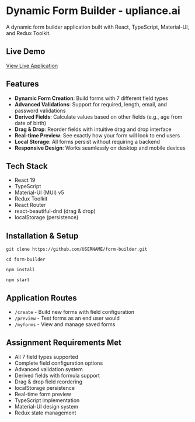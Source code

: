 # Dynamic Form Builder - upliance.ai

A dynamic form builder application built with React, TypeScript, Material-UI, and Redux Toolkit.

## Live Demo
[View Live Application](https://form-builder-r8lpnchkp-yashvanth-rs-projects.vercel.app/create)

## Features

- **Dynamic Form Creation**: Build forms with 7 different field types
- **Advanced Validations**: Support for required, length, email, and password validations
- **Derived Fields**: Calculate values based on other fields (e.g., age from date of birth)
- **Drag & Drop**: Reorder fields with intuitive drag and drop interface
- **Real-time Preview**: See exactly how your form will look to end users
- **Local Storage**: All forms persist without requiring a backend
- **Responsive Design**: Works seamlessly on desktop and mobile devices

## Tech Stack

- React 19
- TypeScript
- Material-UI (MUI) v5
- Redux Toolkit
- React Router
- react-beautiful-dnd (drag & drop)
- localStorage (persistence)

## Installation & Setup

```
git clone https://github.com/USERNAME/form-builder.git
```
```
cd form-builder
```
```
npm install
```
```
npm start
```


## Application Routes

- `/create` - Build new forms with field configuration
- `/preview` - Test forms as an end user would
- `/myforms` - View and manage saved forms

## Assignment Requirements Met

- All 7 field types supported  
- Complete field configuration options  
- Advanced validation system  
- Derived fields with formula support  
- Drag & drop field reordering  
- localStorage persistence  
- Real-time form preview  
- TypeScript implementation  
- Material-UI design system  
- Redux state management  


